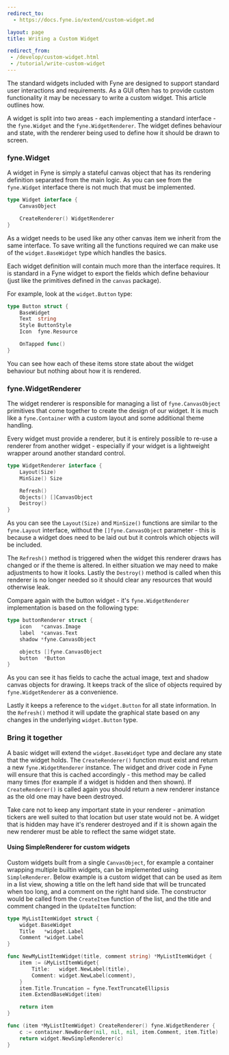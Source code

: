```yaml
---
redirect_to:
  - https://docs.fyne.io/extend/custom-widget.md

layout: page
title: Writing a Custom Widget

redirect_from: 
 - /develop/custom-widget.html
 - /tutorial/write-custom-widget
---
```

The standard widgets included with Fyne are designed to support standard user interactions and requirements.
As a GUI often has to provide custom functionality it may be necessary to write a custom widget.
This article outlines how.

A widget is split into two areas - each implementing a standard interface - the `fyne.Widget` and the `fyne.WidgetRenderer`. The widget defines behaviour and state, with the renderer being used to define how it should be drawn to screen.

### fyne.Widget

A widget in Fyne is simply a stateful canvas object that has its rendering
definition separated from the main logic. As you can see from the `fyne.Widget`
interface there is not much that must be implemented.

```go
type Widget interface {
	CanvasObject

	CreateRenderer() WidgetRenderer
}

```

As a widget needs to be used like any other canvas item we inherit from the same interface.
To save writing all the functions required we can make use of the `widget.BaseWidget` type which handles the basics.

Each widget definition will contain much more than the interface requires.
It is standard in a Fyne widget to export the fields which define behaviour
(just like the primitives defined in the `canvas` package).

For example, look at the `widget.Button` type:

```go
type Button struct {
	BaseWidget
	Text  string
	Style ButtonStyle
	Icon  fyne.Resource

	OnTapped func()
}
```

You can see how each of these items store state about the widget behaviour but nothing about how it is rendered.

### fyne.WidgetRenderer

The widget renderer is responsible for managing a list of `fyne.CanvasObject` primitives that come together to create the design of our widget. It is much like
a `fyne.Container` with a custom layout and some additional theme handling.

Every widget must provide a renderer, but it is entirely possible to re-use a renderer from another widget - especially if your widget is a lightweight wrapper around another standard control.

```go
type WidgetRenderer interface {
	Layout(Size)
	MinSize() Size

	Refresh()
	Objects() []CanvasObject
	Destroy()
}
```

As you can see the `Layout(Size)` and `MinSize()` functions are similar to the
`fyne.Layout` interface, without the `[]fyne.CanvasObject` parameter - this is because a widget does need to be laid out but it controls which objects will be included.

The `Refresh()` method is triggered when the widget this renderer draws has changed or if the theme is altered.
In either situation we may need to make adjustments to how it looks.
Lastly the `Destroy()` method is called when this renderer is no longer needed so it should clear any resources that would otherwise leak.

Compare again with the button widget - it's `fyne.WidgetRenderer` implementation is based on the following type:

```go
type buttonRenderer struct {
	icon   *canvas.Image
	label  *canvas.Text
	shadow *fyne.CanvasObject

	objects []fyne.CanvasObject
	button  *Button
}
```

As you can see it has fields to cache the actual image, text and shadow canvas
objects for drawing.
It keeps track of the slice of objects required by `fyne.WidgetRenderer` as a convenience.

Lastly it keeps a reference to the `widget.Button` for all state information.
In the `Refresh()` method it will update the graphical state based on any changes
in the underlying `widget.Button` type.

### Bring it together

A basic widget will extend the `widget.BaseWidget` type and declare any state
that the widget holds.
The `CreateRenderer()` function must exist and return a new `fyne.WidgetRenderer` instance. The widget and driver code in Fyne will ensure that this
is cached accordingly - this method may be called many times (for example if a
widget is hidden and then shown). If `CreateRenderer()` is called again you
should return a new renderer instance as the old one may have been destroyed.

Take care not to keep any important state in your renderer - animation tickers
are well suited to that location but user state would not be. A widget that is
hidden may have it's renderer destroyed and if it is shown again the new renderer
must be able to reflect the same widget state.

#### Using SimpleRenderer for custom widgets

Custom widgets built from a single `CanvasObject`, for example a container wrapping
multiple builtin widgets, can be implemented using `SimpleRenderer`.
Below example is a custom widget that can be used as item in a list view,
showing a title on the left hand side that will be truncated when too long, and
a comment on the right hand side. The constructor would be called from the
`CreateItem` function of the list, and the title and comment changed in the
`UpdateItem` function:

```go
type MyListItemWidget struct {
	widget.BaseWidget
	Title   *widget.Label
	Comment *widget.Label
}

func NewMyListItemWidget(title, comment string) *MyListItemWidget {
	item := &MyListItemWidget{
		Title:   widget.NewLabel(title),
		Comment: widget.NewLabel(comment),
	}
	item.Title.Truncation = fyne.TextTruncateEllipsis
	item.ExtendBaseWidget(item)

	return item
}

func (item *MyListItemWidget) CreateRenderer() fyne.WidgetRenderer {
	c := container.NewBorder(nil, nil, nil, item.Comment, item.Title)
	return widget.NewSimpleRenderer(c)
}
```
